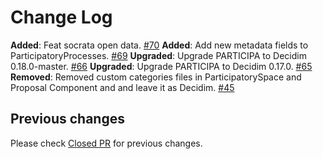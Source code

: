 # Change Log

**Added**: Feat socrata open data. [#70](https://github.com/gencat/participa/pull/70)
**Added**: Add new metadata fields to ParticipatoryProcesses. [#69](https://github.com/gencat/participa/pull/69)
**Upgraded**: Upgrade PARTICIPA to Decidim 0.18.0-master. [#66](https://github.com/gencat/participa/pull/66)
**Upgraded**: Upgrade PARTICIPA to Decidim 0.17.0. [#65](https://github.com/gencat/participa/pull/65)
**Removed**: Removed custom categories files in ParticipatorySpace and Proposal Component and and leave it as Decidim.  [\#45](https://github.com/gencat/participa/issues/45)

## Previous changes

Please check [Closed PR](https://github.com/gencat/participa/pulls?q=is%3Apr+is%3Aclosed) for previous changes.

